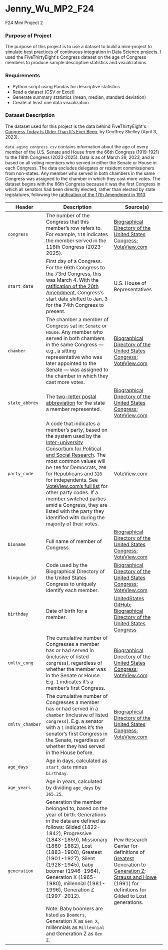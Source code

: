 # Jenny_Wu_MP2_F24
F24 Mini Project 2

### Purpose of Project
The purpose of this project is to use a dataset to build a mini-project to simulate best practices of continuous integration in Data Science projects. I used the FiveThirtyEight's Congress dataset on the age of Congress members to produce sample descriptive statistics and visualizations.

### Requirements
- Python script using Pandas for descriptive statistics
- Read a dataset (CSV or Excel)
- Generate summary statistics (mean, median, standard deviation)
- Create at least one data visualization

### Dataset Description
The dataset used for this project is the data behind FiveThirtyEight's [Congress Today Is Older Than It’s Ever Been](https://fivethirtyeight.com/features/aging-congress-boomers/), by Geoffrey Skelley (April 3, 2023).

`data_aging_congress.csv` contains information about the age of every member of the U.S. Senate and House from the 66th Congress (1919-1921) to the 118th Congress (2023-2025). Data is as of March 29, 2023, and is based on all voting members who served in either the Senate or House in each Congress. The data excludes delegates or resident commissioners from non-states. Any member who served in both chambers in the same Congress was assigned to the chamber in which they cast more votes. The dataset begins with the 66th Congress because it was the first Congress in which all senators had been directly elected, rather than elected by state legislatures, following the [ratification of the 17th Amendment in 1913](https://constitutioncenter.org/the-constitution/amendments/amendment-xvii). 

| Header | Description | Source(s) | 
| ----- | ------------ | ------ |
| `congress` | The number of the Congress that this member’s row refers to. For example, `118` indicates the member served in the 118th Congress (2023-2025). | [Biographical Directory of the United States Congress](https://bioguide.congress.gov/); [VoteView.com](https://voteview.com/) | 
| `start_date` | First day of a Congress. For the 66th Congress to the 73rd Congress, this was March 4. With the [ratification of the 20th Amendment](https://constitutioncenter.org/the-constitution/amendments/amendment-xx), Congress’s start date shifted to Jan. 3 for the 74th Congress to present. | U.S. House of Representatives | 
| `chamber` | The chamber a member of Congress sat in: `Senate` or `House`. Any member who served in both chambers in the same Congress — e.g., a sitting representative who was later appointed to the Senate — was assigned to the chamber in which they cast more votes. | [Biographical Directory of the United States Congress](https://bioguide.congress.gov/); [VoteView.com](https://voteview.com/) | 
| `state_abbrev` | The [two-letter postal abbreviation](https://www.bls.gov/respondents/mwr/electronic-data-interchange/appendix-d-usps-state-abbreviations-and-fips-codes.htm) for the state a member represented. | [Biographical Directory of the United States Congress](https://bioguide.congress.gov/); [VoteView.com](https://voteview.com/) | 
| `party_code` | A code that indicates a member’s party, based on the system used by the [Inter-university Consortium for Political and Social Research](https://www.icpsr.umich.edu/web/ICPSR/studies/07757/datasets/0001/variables/V13?archive=ICPSR). The most common values will be `100` for Democrats, `200` for Republicans and `328` for independents. See [VoteView.com’s full list](https://voteview.com/articles/data_help_parties) for other party codes. If a member switched parties amid a Congress, they are listed with the party they identified with during the majority of their votes. | [VoteView.com](https://voteview.com/) | 
| `bioname` | Full name of member of Congress. | [Biographical Directory of the United States Congress](https://bioguide.congress.gov/); [VoteView.com](https://voteview.com/) | 
| `bioguide_id` | Code used by the Biographical Directory of the United States Congress to uniquely identify each member. | [Biographical Directory of the United States Congress](https://bioguide.congress.gov/); [VoteView.com](https://voteview.com/) | 
| `birthday` | Date of birth for a member. | [UnitedStates GitHub](https://github.com/unitedstates/congress-legislators); [Biographical Directory of the United States Congress](https://bioguide.congress.gov/) | 
| `cmltv_cong` | The cumulative number of Congresses a member has or had served in (inclusive of listed `congress`), regardless of whether the member was in the Senate or House. E.g. `1` indicates it’s a member’s first Congress. | [Biographical Directory of the United States Congress](https://bioguide.congress.gov/); [VoteView.com](https://voteview.com/) | 
| `cmltv_chamber` | The cumulative number of Congresses a member has or had served in a `chamber` (inclusive of listed `congress`). E.g. a senator with a `1` indicates it’s the senator’s first Congress in the Senate, regardless of whether they had served in the House before. | [Biographical Directory of the United States Congress](https://bioguide.congress.gov/); [VoteView.com](https://voteview.com/) | 
| `age_days` | Age in days, calculated as `start_date` minus `birthday`. | |
| `age_years` | Age in years, calculated by dividing `age_days` by `365.25`. | | 
| `generation` | Generation the member belonged to, based on the year of birth. Generations in the data are defined as follows: Gilded (1822-1842), Progressive (1843-1859), Missionary (1860-1882), Lost (1883-1900), Greatest (1901-1927), Silent (1928-1945), baby boomer (1946-1964), Generation X (1965-1980), millennial (1981-1996), Generation Z (1997-2012). <br><br>Note: Baby boomers are listed as `Boomers`, Generation X as `Gen X`, millennials as `Millennial` and Generation Z as `Gen Z`. | Pew Research Center for definitions of [Greatest Generation](https://www.pewresearch.org/politics/2016/12/15/americans-name-the-10-most-significant-historic-events-of-their-lifetimes/) to [Generation Z](https://www.pewresearch.org/fact-tank/2020/04/28/millennials-overtake-baby-boomers-as-americas-largest-generation/); [Strauss and Howe](https://journals.sagepub.com/doi/abs/10.1177/153660069301400207?journalCode=jhra) (1991) for definitions for Gilded to Lost generations. | 